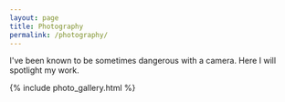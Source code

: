 ```yaml
---
layout: page
title: Photography
permalink: /photography/
---
```


I've been known to be sometimes dangerous with a camera. Here I will spotlight my work.

{% include photo_gallery.html %}

